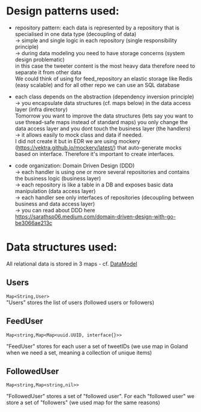 # Design patterns used:
- repository pattern: each data is represented by a repository that is specialised in one data type (decoupling of data)\
    -> simple and single logic in each repository (single responsibility principle)\
    -> during data modeling you need to have storage concerns (system design problematic)\
in this case the tweeter content is the most heavy data therefore need to separate it from other data\
We could think of using for feed_repository an elastic storage like Redis (easy scalable) and for all other repo we can use an SQL database
- each class depends on the abstraction (dependency inversion principle)\
    -> you encapsulate data structures (cf. maps below) in the data access layer (infra directory)\
Tomorrow you want to improve the data structures (lets say you want to use thread-safe maps instead of standard maps) you only change the data access layer and you dont touch the business layer (the handlers)\
    -> it allows easily to mock class and data if needed.\
    I did not create it but in EDR we are using mockery (https://vektra.github.io/mockery/latest/) that auto-generate mocks based on interface. Therefore it's important to create interfaces. 

- code organization: Domain Driven Design (DDD)\
    -> each handler is using one or more several repositories and contains the business logic (business layer)\
    -> each repository is like a table in a DB and exposes basic data manipulation (data access layer)\
    -> each handler see only interfaces of repositories (decoupling between business and data access layer)\
    -> you can read about DDD here https://sarathsp06.medium.com/domain-driven-design-with-go-be3066ae213c


# Data structures used:

All relational data is stored in 3 maps - cf. [DataModel](dataModel.md)

## Users
`Map<String,User>`\
"Users" stores the list of users (followed users or followers)

## FeedUser
`Map<string,Map<Map<uuid.UUID, interface{}>>`

"FeedUser" stores for each user a set of tweetIDs (we use map in Goland when we need a set, meaning a collection of unique items)

## FollowedUser
`Map<string,Map<string,nil>>`

"FollowedUser" stores a set of "followed user".
For each "followed user" we store a set of "followers" (we used map for the same reasons)
